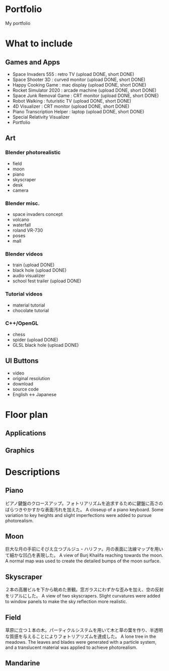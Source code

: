 # Portfolio
My portfolio

# What to include
## Games and Apps
- Space Invaders 555 : retro TV (upload DONE, short DONE)
- Space Shooter 3D : curved monitor (upload DONE, short DONE)
- Happy Cooking Game : mac display (upload DONE, short DONE)
- Rocket Simulator 2020 : arcade machine (upload DONE, short DONE)
- Space Junk Removal Game : CRT monitor (upload DONE, short DONE)
- Robot Walking : futuristic TV (upload DONE, short DONE)
- 4D Visualizer : CRT monitor (upload DONE, short DONE)
- Piano Transcription Helper : laptop (upload DONE, short DONE)
- Special Relativity Visualizer
- Portfolio

## Art
### Blender photorealistic
- field
- moon
- piano
- skyscraper
- desk
- camera
### Blender misc.
- space invaders concept
- volcano
- waterfall
- roland VR-730
- poses
- mall
### Blender videos
- train (upload DONE)
- black hole (upload DONE)
- audio visualizer
- school fest trailer (upload DONE)
### Tutorial videos
- material tutorial
- chocolate tutorial
### C++/OpenGL
- chess
- spider (upload DONE)
- GLSL black hole (upload DONE)

## UI Buttons
- video
- original resolution
- download
- source code
- English <-> Japanese


# Floor plan
## Applications
## Graphics


# Descriptions
## Piano
ピアノ鍵盤のクロースアップ。フォトリアリズムを追求するために鍵盤に高さのばらつきやかすかな表面汚れを加えた。
A closeup of a piano keyboard. Some variation to key heights and slight imperfections were added to pursue photorealism.
## Moon
巨大な月の手前にそびえ立つブルジュ・ハリファ。月の表面に法線マップを用いて細かな凹凸を表現した。
A view of Burj Khalifa reaching towards the moon. A normal map was used to create the detailed bumps of the moon surface.
## Skyscraper
２本の高層ビルを下から眺めた景観。窓ガラスにわずかな歪みを加え、空の反射をリアルにした。
A view of two skyscrapers. Slight curvatures were added to window panels to make the sky reflection more realistic.
## Field
草原に立つ１本の木。パーティクルシステムを用いて木と草の葉を作り、半透明な質感を与えることによりフォトリアリズムを達成した。
A lone tree in the meadows. The leaves and blades were generated with a particle system, and a translucent material was applied to achieve photorealism.
## Mandarine
